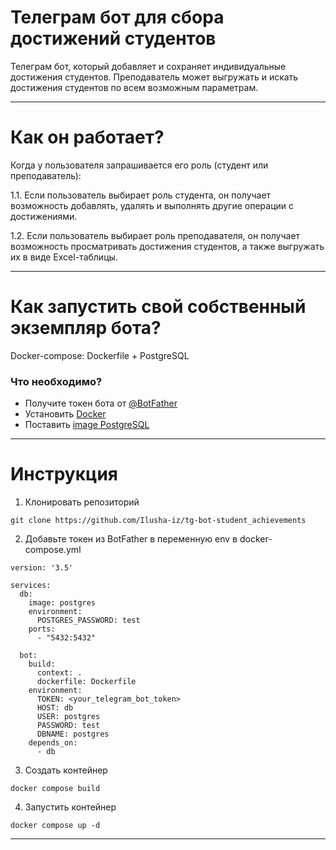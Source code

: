 # Телеграм бот для сбора достижений студентов


Телеграм бот, который добавляет и сохраняет индивидуальные достижения студентов. Преподаватель может выгружать и искать достижения студентов по всем возможным параметрам.
_____

# Как он работает?
Когда у пользователя запрашивается его роль (студент или преподаватель):

1.1. Если пользователь выбирает роль студента, он получает возможность добавлять, удалять и выполнять другие операции с достижениями.

1.2. Если пользователь выбирает роль преподавателя, он получает возможность просматривать достижения студентов, а также выгружать их в виде Excel-таблицы.

_____

# Как запустить свой собственный экземпляр бота?

Docker-compose: Dockerfile + PostgreSQL

### Что необходимо?

- Получите токен бота от [@BotFather](https://t.me/BotFather)
- Установить [Docker](https://www.docker.com/products/docker-desktop/)
- Поставить [image PostgreSQL](https://hub.docker.com/_/postgres)
____

# Инструкция
1. Клонировать репозиторий
```
git clone https://github.com/Ilusha-iz/tg-bot-student_achievements
```
2. Добавьте токен из BotFather  в переменную env в docker-compose.yml
```
version: '3.5'

services:
  db:
    image: postgres
    environment:
      POSTGRES_PASSWORD: test
    ports:
      - "5432:5432"

  bot:
    build:
      context: .
      dockerfile: Dockerfile
    environment:
      TOKEN: <your_telegram_bot_token>
      HOST: db
      USER: postgres
      PASSWORD: test
      DBNAME: postgres
    depends_on:
      - db

```

3. Создать контейнер
```
docker compose build
```

4. Запустить контейнер
```
docker compose up -d
```
____



